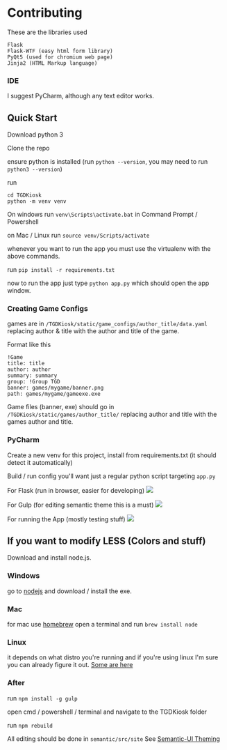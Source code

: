 # Contributing

These are the libraries used

```
Flask
Flask-WTF (easy html form library)
PyQt5 (used for chromium web page)
Jinja2 (HTML Markup language)
```

### IDE
I suggest PyCharm, although any text editor works.

## Quick Start
Download python 3

Clone the repo

ensure python is installed (run `python --version`, you may need to run `python3 --version`)

run 
```
cd TGDKiosk
python -m venv venv
```

On windows run `venv\Scripts\activate.bat` in Command Prompt / Powershell

on Mac / Linux run `source venv/Scripts/activate`

whenever you want to run the app you must use the virtualenv with the above commands.

run `pip install -r requirements.txt`

now to run the app just type `python app.py` which should open the app window.


### Creating Game Configs

games are in `/TGDKiosk/static/game_configs/author_title/data.yaml` replacing author & title with the author and title of the game. 

Format like this

```
!Game
title: title
author: author
summary: summary
group: !Group TGD
banner: games/mygame/banner.png
path: games/mygame/gameexe.exe
```

Game files (banner, exe) should go in `/TGDKiosk/static/games/author_title/` replacing author and title with the games author and title.
### PyCharm

Create a new venv for this project, install from requirements.txt (it should detect it automatically)

Build / run config you'll want just a regular python script targeting `app.py` 

For Flask (run in browser, easier for developing)
![](https://i.imgur.com/F49AHBh.png)

For Gulp (for editing semantic theme this is a must)
![](https://i.imgur.com/PMSEYxf.png)

For running the App (mostly testing stuff)
![](https://i.imgur.com/SXwysBS.png)
## If you want to modify LESS (Colors and stuff)
Download and install node.js.
### Windows
go to [nodejs](https://nodejs.org) and download / install the exe.

### Mac
for mac use [homebrew](https://brew.sh/)
open a terminal and run `brew install node`

### Linux
it depends on what distro you're running and if you're using linux I'm sure you can already figure it out.
[Some are here](https://semantic-ui.com/introduction/getting-started.html)

### After
run `npm install -g gulp`

open cmd / powershell / terminal and navigate to the TGDKiosk folder

run `npm rebuild`

All editing should be done in `semantic/src/site` See [Semantic-UI Theming](https://semantic-ui.com/usage/theming.html)

